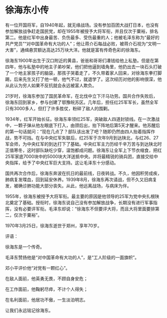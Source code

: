 # 徐海东小传

有一位开国将军，自1940年起，就无缘战场。没有参加百团大战打日本，也没有参加解放战争赶走国民党，却在1955年被授予大将军衔，并且仅次于粟裕，排名第二。他是红军中出身最苦、负伤最多、受伤最重的人；他被毛泽东称为“最好的共产党员”“对中国革命有大功的人”；他让蒋介石每战必败，被蒋介石视为“文明一大害”，通缉悬赏额达高达25万块大洋。他就是富有传奇色彩的徐海东。

徐海东1900年出生于汉口附近的黄县，爸爸和哥哥们凑钱给他上私塾。但是在第四年，他与私塾中的地主子弟吵架，他们把他逼到墙角里，他扔出去一块石头打破了一个地主家孩子的脑袋，那孩子哭着走了，不久带着家人回来，对徐海东拳打脚踢，后来先生又打了他一顿，他气不过，就退学了。这次经历对他的影响很深，他从此认为穷人如果不反抗就会永远被富人欺负。

21岁时，徐海东参加了国民革命军，在北伐中立下汗马功劳。国共合作失败后，徐海东回到家乡，参与创建了鄂豫皖苏区。几年后，担任红25军军长，虽然全军只有3000多人，但打了许多胜仗，粉碎了敌人的围剿。

1934年，红军开始长征。徐海东率领红25军，突破敌人四道封锁线。在一次激战中，一颗子弹从他左眼底下打入，由颈后出，抬下阵地后第5天才醒来。他苏醒后的第一句话就问：“现在几点了？部队该出发了吧？随即仍然由四人抬着指挥作战，势不可挡。在与中央红军失联后，红25军于次年9月到达陕北，与红26、27军会师，为中央红军的到达打下了基础。中央红军主力历经千辛万苦与到达陕北时正值寒冬，这时部队缺吃少穿，温饱都成问题。徐海东让全军上下节衣缩食，把红25军家底7000块中的5000块大洋送抵中央。并将最精锐的骑兵团，直接交给中央指挥，给予了中央红军巨大支持。这让毛泽东十分感动。

国共再次合作后，徐海东奔波在抗日的最前线，日夜转战。不久，他因积劳成疾，肺病复发喋血，回到延安休养。1939年8月，徐海东再次请战，但不久又旧病复发，被确诊肺功能大部分丧失。从此，他远离战场，与病床为伴。

1955年，徐海东被授予大将军衔。最主要的原因是他领导的25军为党中央扎根陕北奠定了基础。授衔时，徐海东说自己没有参加解放战争，长期没有进行军事指挥，没有必要评军衔。毛泽东却说：“徐海东不但要评大将，而且大将里面要排第二，仅次于粟裕”。

1970年3月25日，徐海东逝世于郑州，享年70岁。



评语：

徐海东是一个传奇。

毛泽东赞扬他是“对中国革命有大功的人”，是“工人阶级的一面旗帜”。

邓小平评价他“对党有一颗红心”。

在敌人面前，他英勇无畏，不顾自身安危；

在工作面前，他鞠躬尽瘁，不计个人得失；

在名利面前，他居功不傲，一生淡泊明志。

让我们永远铭记徐海东。

